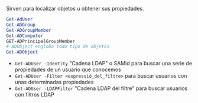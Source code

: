 Sirven para localizar objetos u obtener sus propiedades.

```powershell
Get-AdUser
Get-ADGroup
Get-ADGroupMember
Get-ADComputer
GET-ADPrincipalGroupMember
# ADObject engloba todo tipo de objetos
Get-ADObject
```

- `Get-ADUser -Identity` "Cadena LDAP" o SAMid
  para buscar una serie de propiedades de un usuario que conocemos
- `Get-ADUser -Filter <expressió_del_filtre>`
  para buscar usuarios con unas determinadas propiedades
- `Get-ADUser -LDAPFilter` "Cadena LDAP del filtre"
  para buscar usuarios con filtros LDAP

